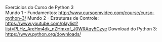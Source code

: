 Exercícios do Curso de Python 3</br>
Mundo 1 - Fundamentos: http://www.cursoemvideo.com/course/curso-python-3/
Mundo 2 - Estruturas de Controle: https://www.youtube.com/playlist?list=PLHz_AreHm4dk_nZHmxxf_J0WRAqy5Czye
Download do Python 3: https://www.python.org/downloads/
